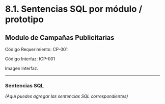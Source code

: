# 8.1. Sentencias SQL por módulo / prototipo

## Modulo de Campañas Publicitarias


Código Requerimiento: CP-001<br> 

Código Interfaz: ICP-001<br>

Imagen Interfaz.      




---

### Sentencias SQL

*(Aquí puedes agregar las sentencias SQL correspondientes)*
